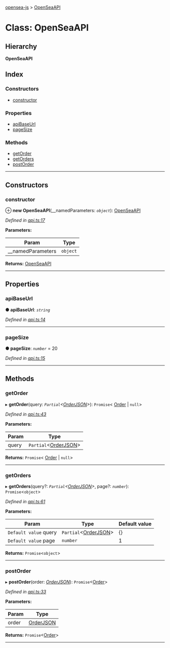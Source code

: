 [opensea-js](../README.md) > [OpenSeaAPI](../classes/openseaapi.md)

# Class: OpenSeaAPI

## Hierarchy

**OpenSeaAPI**

## Index

### Constructors

* [constructor](openseaapi.md#constructor)

### Properties

* [apiBaseUrl](openseaapi.md#apibaseurl)
* [pageSize](openseaapi.md#pagesize)

### Methods

* [getOrder](openseaapi.md#getorder)
* [getOrders](openseaapi.md#getorders)
* [postOrder](openseaapi.md#postorder)

---

## Constructors

<a id="constructor"></a>

###  constructor

⊕ **new OpenSeaAPI**(__namedParameters: *`object`*): [OpenSeaAPI](openseaapi.md)

*Defined in [api.ts:17](https://github.com/ProjectOpenSea/opensea-js/blob/d1fd63a/src/api.ts#L17)*

**Parameters:**

| Param | Type |
| ------ | ------ |
| __namedParameters | `object` |

**Returns:** [OpenSeaAPI](openseaapi.md)

___

## Properties

<a id="apibaseurl"></a>

###  apiBaseUrl

**● apiBaseUrl**: *`string`*

*Defined in [api.ts:14](https://github.com/ProjectOpenSea/opensea-js/blob/d1fd63a/src/api.ts#L14)*

___
<a id="pagesize"></a>

###  pageSize

**● pageSize**: *`number`* = 20

*Defined in [api.ts:15](https://github.com/ProjectOpenSea/opensea-js/blob/d1fd63a/src/api.ts#L15)*

___

## Methods

<a id="getorder"></a>

###  getOrder

▸ **getOrder**(query: *`Partial`<[OrderJSON](../interfaces/orderjson.md)>*): `Promise`< [Order](../interfaces/order.md) &#124; `null`>

*Defined in [api.ts:43](https://github.com/ProjectOpenSea/opensea-js/blob/d1fd63a/src/api.ts#L43)*

**Parameters:**

| Param | Type |
| ------ | ------ |
| query | `Partial`<[OrderJSON](../interfaces/orderjson.md)> |

**Returns:** `Promise`< [Order](../interfaces/order.md) &#124; `null`>

___
<a id="getorders"></a>

###  getOrders

▸ **getOrders**(query?: *`Partial`<[OrderJSON](../interfaces/orderjson.md)>*, page?: *`number`*): `Promise`<`object`>

*Defined in [api.ts:61](https://github.com/ProjectOpenSea/opensea-js/blob/d1fd63a/src/api.ts#L61)*

**Parameters:**

| Param | Type | Default value |
| ------ | ------ | ------ |
| `Default value` query | `Partial`<[OrderJSON](../interfaces/orderjson.md)> |  {} |
| `Default value` page | `number` | 1 |

**Returns:** `Promise`<`object`>

___
<a id="postorder"></a>

###  postOrder

▸ **postOrder**(order: *[OrderJSON](../interfaces/orderjson.md)*): `Promise`<[Order](../interfaces/order.md)>

*Defined in [api.ts:33](https://github.com/ProjectOpenSea/opensea-js/blob/d1fd63a/src/api.ts#L33)*

**Parameters:**

| Param | Type |
| ------ | ------ |
| order | [OrderJSON](../interfaces/orderjson.md) |

**Returns:** `Promise`<[Order](../interfaces/order.md)>

___

